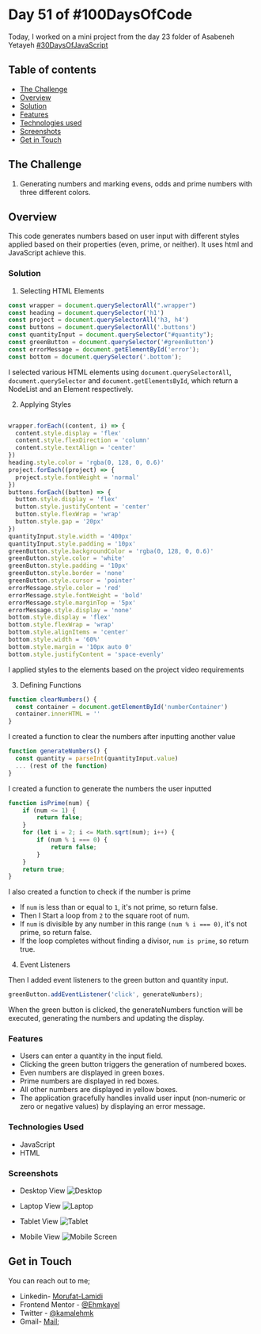 # Day 51 of #100DaysOfCode

Today, I worked on a mini project from the day 23 folder of Asabeneh Yetayeh [#30DaysOfJavaScript](https://github.com/Asabeneh/30-Days-Of-JavaScript/23_Day_Event_listeners/23_day_event_listeners.md)


## Table of contents

- [The Challenge](#the-challenge)
- [Overview](#the-overview)
- [Solution](#the-solution)
- [Features](#the-features)
- [Technologies used](#technologies-used)
- [Screenshots](#screenshot)
- [Get in Touch](#get-in-touch)


## The Challenge

1. Generating numbers and marking evens, odds and prime numbers with three different colors. 

  
## Overview

This code generates numbers based on user input with different styles applied based on their properties (even, prime, or neither). It uses html and JavaScript achieve this.

### Solution

1. Selecting HTML Elements
```JavaScript
const wrapper = document.querySelectorAll(".wrapper")
const heading = document.querySelector('h1')
const project = document.querySelectorAll('h3, h4')
const buttons = document.querySelectorAll('.buttons')
const quantityInput = document.querySelector("#quantity");
const greenButton = document.querySelector('#greenButton')
const errorMessage = document.getElementById('error');
const bottom = document.querySelector('.bottom');

```
I selected various HTML elements using `document.querySelectorAll`, `document.querySelector` and `document.getElementsById`, which return a NodeList and an Element respectively.

2. Applying Styles
```JavaScript

wrapper.forEach((content, i) => {
  content.style.display = 'flex'
  content.style.flexDirection = 'column'
  content.style.textAlign = 'center'
})
heading.style.color = 'rgba(0, 128, 0, 0.6)'
project.forEach((project) => {
  project.style.fontWeight = 'normal'
})
buttons.forEach((button) => {
  button.style.display = 'flex'
  button.style.justifyContent = 'center'
  button.style.flexWrap = 'wrap'
  button.style.gap = '20px'
})
quantityInput.style.width = '400px'
quantityInput.style.padding = '10px'
greenButton.style.backgroundColor = 'rgba(0, 128, 0, 0.6)'
greenButton.style.color = 'white'
greenButton.style.padding = '10px'
greenButton.style.border = 'none'
greenButton.style.cursor = 'pointer'
errorMessage.style.color = 'red'
errorMessage.style.fontWeight = 'bold'
errorMessage.style.marginTop = '5px'
errorMessage.style.display = 'none'
bottom.style.display = 'flex'
bottom.style.flexWrap = 'wrap'
bottom.style.alignItems = 'center'
bottom.style.width = '60%'
bottom.style.margin = '10px auto 0'
bottom.style.justifyContent = 'space-evenly'


```

I applied styles to the elements based on the project video requirements



3. Defining Functions
```JavaScript
function clearNumbers() {
  const container = document.getElementById('numberContainer')
  container.innerHTML = ''
}

```
I created a function to clear the numbers after inputting another value

```JavaScript
function generateNumbers() {
  const quantity = parseInt(quantityInput.value)
  ... (rest of the function)
}

```
I created a function to generate the numbers the user inputted

```JavaScript
function isPrime(num) {
    if (num <= 1) {
        return false;
    }
    for (let i = 2; i <= Math.sqrt(num); i++) {
        if (num % i === 0) {
            return false;
        }
    }
    return true;
}

```
I also created a function to check if the number is prime
- If `num` is less than or equal to `1`, it's not prime, so return false.
- Then I Start a loop from `2` to the square root of num.
- If `num` is divisible by any number in this range `(num % i === 0)`, it's not prime, so return false.
- If the loop completes without finding a divisor, `num is prime`, so return true.

4. Event Listeners

Then I added event listeners to the green button and quantity input.
```JavaScript
greenButton.addEventListener('click', generateNumbers);
```
When the green button is clicked, the generateNumbers function will be executed, generating the numbers and updating the display.


### Features

- Users can enter a quantity in the input field.
- Clicking the green button triggers the generation of numbered boxes.
- Even numbers are displayed in green boxes.
- Prime numbers are displayed in red boxes.
- All other numbers are displayed in yellow boxes.
- The application gracefully handles invalid user input (non-numeric or zero or negative values) by displaying an error message.

### Technologies Used

- JavaScript
- HTML

### Screenshots

- Desktop View
![Desktop](./Screenshots/desktop.png)

- Laptop View
![Laptop](./Screenshots/laptop.png)

- Tablet View
![Tablet](./Screenshots/tablet.png)

- Mobile View
![Mobile Screen](./Screenshots/mobile.png)

## Get in Touch

You can reach out to me;
 - Linkedin- [Morufat-Lamidi](https://linkedin.com/in/morufat-lamidi)
 - Frontend Mentor - [@Ehmkayel](https://www.frontendmentor.io/profile/Ehmkayel)
 - Twitter - [@kamalehmk](https://www.twitter.com/kamalehmk)
 - Gmail- [Mail](mailto:lamidimorufat0@gmail.com);







